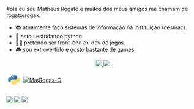 #olá eu sou Matheus Rogato e muitos dos meus amigos me chamam de rogato/rogax.

- 📚 atualmente faço sistemas de informação na instituição (cesmac).
- 🐍 estou estudando python.
- 👨‍💻 pretendo ser front-end ou dev de jogos.
- 🎮 sou extrovertido e gosto bastante de games.


<div align="center">
  <a href="https://github.com/MatRogax">
  <img height="180em" src="https://github-readme-stats.vercel.app/api?username=MatRogax&show_icons=true&theme=dark&include_all_commits=true&count_private=true"/>
  <img height="180em" src="https://github-readme-stats.vercel.app/api/top-langs/?username=MatRogax&layout=compact&langs_count=7&theme=dark"/>
</div>
  
  <div style="display: inline_block"><br>
    <img align="center"  alt="MatRogax-Python" height="30" width="40" src="https://raw.githubusercontent.com/devicons/devicon/master/icons/python/python-original.svg">
      <img align="center" alt="MatRogax-C" height="30" width="40" src="https://cdn.jsdelivr.net/gh/devicons/devicon/icons/c/c-original.svg" />
</div>
  
##

<div>
  
  <a href="https://instagram.com/matheusrogato_" target="_blank"><img src="https://img.shields.io/badge/-Instagram-%23E4405F?style=for-the-badge&logo=instagram&logoColor=white" target="_blank"></a>
 	<a href="https://www.twitch.tv/rogaquiz" target="_blank"><img src="https://img.shields.io/badge/Twitch-9146FF?style=for-the-badge&logo=twitch&logoColor=white" target="_blank"></a>
  <a href="https://www.linkedin.com/in/matheus-rogato-9854b8233/" target="_blank"><img src="https://img.shields.io/badge/-LinkedIn-%230077B5?style=for-the-badge&logo=linkedin&logoColor=white" target="_blank"></a> 
 
